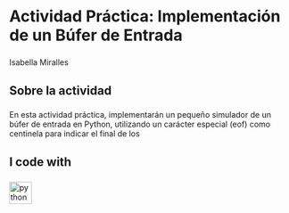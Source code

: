 <h1 align="left">Actividad Práctica: Implementación de un Búfer de Entrada</h1>

###

<p align="left">Isabella Miralles</p>

###

<h2 align="left">Sobre la actividad</h2>

###

<p align="left">En esta actividad práctica, implementarán un pequeño simulador de un búfer de entrada en Python, utilizando un carácter especial (eof) como centinela para indicar el final de los</p>

###

<h2 align="left">I code with</h2>

###

<div align="left">
  <img src="https://cdn.jsdelivr.net/gh/devicons/devicon/icons/python/python-original.svg" height="40" alt="python logo"  />
</div>

###
